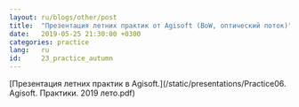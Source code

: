 ```yaml
---
layout: ru/blogs/other/post
title:  "Презентация летних практик от Agisoft (BoW, оптический поток)"
date:   2019-05-25 21:30:00 +0300
categories: practice
lang:   ru
id:     23_practice_autumn
---
```


[Презентация летних практик в Agisoft.](/static/presentations/Practice06. Agisoft. Практики. 2019 лето.pdf)
